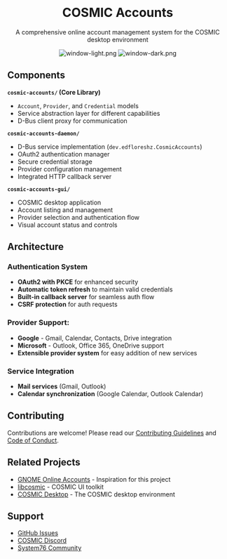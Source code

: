 <div align="center">
  <br>
  <h1>COSMIC Accounts</h1>

  <p>A comprehensive online account management system for the COSMIC desktop environment</p>

  ![window-light.png](https://raw.githubusercontent.com/cosmic-utils/cosmic-accounts/refs/heads/main/cosmic-accounts-ui/resources/screenshots/welcome-light.png#gh-light-mode-only)
  ![window-dark.png](https://raw.githubusercontent.com/cosmic-utils/cosmic-accounts/refs/heads/main/cosmic-accounts-ui/resources/screenshots/welcome-dark.png#gh-dark-mode-only)
</div>


## Components
**`cosmic-accounts/` (Core Library)**
- `Account`, `Provider`, and `Credential` models
- Service abstraction layer for different capabilities
- D-Bus client proxy for communication

**`cosmic-accounts-daemon/`**
- D-Bus service implementation (`dev.edfloreshz.CosmicAccounts`)
- OAuth2 authentication manager
- Secure credential storage
- Provider configuration management
- Integrated HTTP callback server

**`cosmic-accounts-gui/`**
- COSMIC desktop application
- Account listing and management
- Provider selection and authentication flow
- Visual account status and controls


## Architecture

### **Authentication System**
- **OAuth2 with PKCE** for enhanced security
- **Automatic token refresh** to maintain valid credentials
- **Built-in callback server** for seamless auth flow
- **CSRF protection** for auth requests

### **Provider Support:**
- **Google** - Gmail, Calendar, Contacts, Drive integration
- **Microsoft** - Outlook, Office 365, OneDrive support
- **Extensible provider system** for easy addition of new services

### **Service Integration**
- **Mail services** (Gmail, Outlook)
- **Calendar synchronization** (Google Calendar, Outlook Calendar)

## Contributing

Contributions are welcome! Please read our [Contributing Guidelines](CONTRIBUTING.md) and [Code of Conduct](CODE_OF_CONDUCT.md).

## Related Projects

- [GNOME Online Accounts](https://gitlab.gnome.org/GNOME/gnome-online-accounts) - Inspiration for this project
- [libcosmic](https://github.com/pop-os/libcosmic) - COSMIC UI toolkit
- [COSMIC Desktop](https://github.com/pop-os/cosmic-epoch) - The COSMIC desktop environment

## Support

- [GitHub Issues](https://github.com/cosmic-utils/cosmic-accounts/issues)
- [COSMIC Discord](https://discord.gg/cosmic-desktop)
- [System76 Community](https://chat.pop-os.org/)
